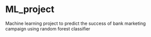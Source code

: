 # ML_project
Machine learning project to predict the success of bank marketing campaign using random forest classifier
